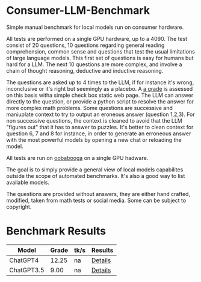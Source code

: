 # Consumer-LLM-Benchmark
Simple manual benchmark for local models run on consumer hardware.

All tests are performed on a single GPU hardware, up to a 4090. The test consist of 20 questions, 10 questions regarding general reading comprehension, common sense and questions that test the usual limitations of large language models. This first set of questions is easy for humans but hard for a LLM. The next 10 questions are more complex, and involve a chain of thought reasoning, deductive and inductive reasoning.

The questions are asked up to 4 times to the LLM, if for instance it's wrong, inconclusive or it's right but seemingly as a placebo. A [a grade](https://emrd95.github.io/Consumer-LLM-Benchmark/) is assessed on this basis witha simple check box static web page. The LLM can answer directly to the question, or provide a python script to resolve the answer for more complex math problems. Some questions are successive and maniuplate context to try to output an eroneous answer (question 1,2,3). For non successive questions, the context is cleaned to avoid that the LLM "figures out" that it has to answer to puzzles. It's better to clean context for question 6, 7 and 8 for instance, in order to generate an erroneous answer with the most powerful models by opening a new chat or reloading the model.

All tests are run on [oobabooga](https://github.com/oobabooga/text-generation-webui) on a single GPU hadware.

The goal is to simply provide a general view of local models capabilites outside the scope of automated benchmarks. It's also a good way to list available models.

The questions are provided without answers, they are either hand crafted, modified, taken from math tests or social media. Some can be subject to copyright.

# Benchmark Results

| Model | Grade | tk/s | Results |
|----------|----------|----------|----------|
| ChatGPT4 | 12.25 | na | [Details](https://github.com/EMRD95/Consumer-LLM-Benchmark/blob/main/grades/ChatGPT4grades-11-26-2023.json) |
| ChatGPT3.5 | 9.00 | na | [Details](https://github.com/EMRD95/Consumer-LLM-Benchmark/blob/main/grades/ChatGPT3.5grades-11-26-2023.json) |

